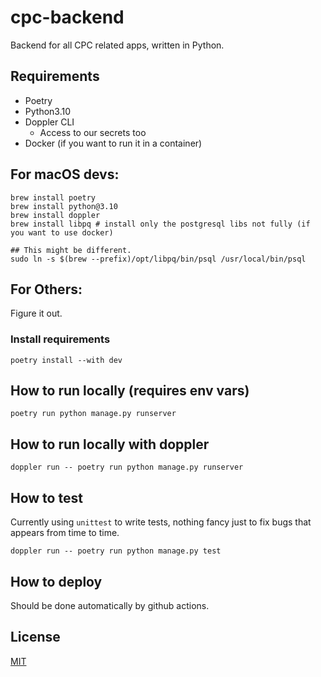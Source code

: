 # cpc-backend
Backend for all CPC related apps, written in Python.

## Requirements
- Poetry
- Python3.10
- Doppler CLI
  - Access to our secrets too
- Docker (if you want to run it in a container)

## For macOS devs:
```shell
brew install poetry
brew install python@3.10
brew install doppler
brew install libpq # install only the postgresql libs not fully (if you want to use docker)

## This might be different.
sudo ln -s $(brew --prefix)/opt/libpq/bin/psql /usr/local/bin/psql
```

## For Others:
Figure it out.

### Install requirements
```shell
poetry install --with dev
```

## How to run locally (requires env vars)
```shell
poetry run python manage.py runserver
```

## How to run locally with doppler
```shell
doppler run -- poetry run python manage.py runserver
```

## How to test
Currently using `unittest` to write tests, nothing fancy just to fix bugs that appears from time to time.

```shell
doppler run -- poetry run python manage.py test
```

## How to deploy
Should be done automatically by github actions.

## License
[MIT](./LICENSE)
